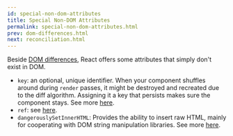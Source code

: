 ```yaml
---
id: special-non-dom-attributes
title: Special Non-DOM Attributes
permalink: special-non-dom-attributes.html
prev: dom-differences.html
next: reconciliation.html
---
```


Beside [DOM differences](/react/docs/dom-differences.html), React offers some attributes that simply don't exist in DOM.

- `key`: an optional, unique identifier. When your component shuffles around during `render` passes, it might be destroyed and recreated due to the diff algorithm. Assigning it a key that persists makes sure the component stays. See more [here](/react/docs/multiple-components.html#dynamic-children).
- `ref`: see [here](/react/docs/more-about-refs.html).
- `dangerouslySetInnerHTML`: Provides the ability to insert raw HTML, mainly for cooperating with DOM string manipulation libraries. See more [here](/react/tips/dangerously-set-inner-html.html).
